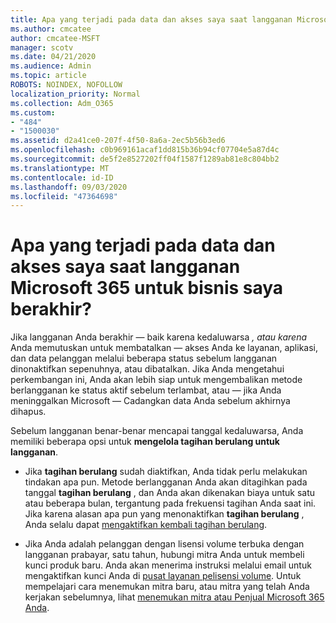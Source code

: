 ```yaml
---
title: Apa yang terjadi pada data dan akses saya saat langganan Microsoft 365 untuk bisnis saya berakhir?
ms.author: cmcatee
author: cmcatee-MSFT
manager: scotv
ms.date: 04/21/2020
ms.audience: Admin
ms.topic: article
ROBOTS: NOINDEX, NOFOLLOW
localization_priority: Normal
ms.collection: Adm_O365
ms.custom:
- "484"
- "1500030"
ms.assetid: d2a41ce0-207f-4f50-8a6a-2ec5b56b3ed6
ms.openlocfilehash: c0b969161acaf1dd815b36b94cf07704e5a87d4c
ms.sourcegitcommit: de5f2e8527202ff04f1587f1289ab81e8c804bb2
ms.translationtype: MT
ms.contentlocale: id-ID
ms.lasthandoff: 09/03/2020
ms.locfileid: "47364698"
---
```

# <a name="what-happens-to-my-data-and-access-when-my-microsoft-365-for-business-subscription-ends"></a>Apa yang terjadi pada data dan akses saya saat langganan Microsoft 365 untuk bisnis saya berakhir?

Jika langganan Anda berakhir — baik karena kedaluwarsa  *, atau karena*  Anda memutuskan untuk membatalkan — akses Anda ke layanan, aplikasi, dan data pelanggan melalui beberapa status sebelum langganan dinonaktifkan sepenuhnya, atau dibatalkan. Jika Anda mengetahui perkembangan ini, Anda akan lebih siap untuk mengembalikan metode berlangganan ke status aktif sebelum terlambat, atau — jika Anda meninggalkan Microsoft — Cadangkan data Anda sebelum akhirnya dihapus.
  
Sebelum langganan benar-benar mencapai tanggal kedaluwarsa, Anda memiliki beberapa opsi untuk **mengelola tagihan berulang untuk langganan**.
  
- Jika **tagihan berulang** sudah diaktifkan, Anda tidak perlu melakukan tindakan apa pun. Metode berlangganan Anda akan ditagihkan pada tanggal **tagihan berulang** , dan Anda akan dikenakan biaya untuk satu atau beberapa bulan, tergantung pada frekuensi tagihan Anda saat ini. Jika karena alasan apa pun yang menonaktifkan **tagihan berulang** , Anda selalu dapat [mengaktifkan kembali tagihan berulang](https://docs.microsoft.com/microsoft-365/commerce/subscriptions/renew-your-subscription#turn-recurring-billing-off-or-on).

- Jika Anda adalah pelanggan dengan lisensi volume terbuka dengan langganan prabayar, satu tahun, hubungi mitra Anda untuk membeli kunci produk baru. Anda akan menerima instruksi melalui email untuk mengaktifkan kunci Anda di [pusat layanan pelisensi volume](https://go.microsoft.com/fwlink/p/?LinkID=282016). Untuk mempelajari cara menemukan mitra baru, atau mitra yang telah Anda kerjakan sebelumnya, lihat [menemukan mitra atau Penjual Microsoft 365 Anda](https://docs.microsoft.com/microsoft-365/admin/manage/find-your-partner-or-reseller).